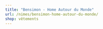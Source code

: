 ```yaml
---
title: "Bensimon - Home Autour du Monde"
url: /nimes/bensimon-home-autour-du-monde/
shop: vêtements
---
```

